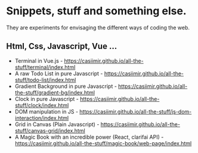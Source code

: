 # Snippets, stuff and something else.
They are experiments for envisaging the different ways of coding the web.
## Html, Css, Javascript, Vue ...

- Terminal in Vue.js - https://casiimir.github.io/all-the-stuff/terminal/index.html <br>
- A raw Todo List in pure Javascript - https://casiimir.github.io/all-the-stuff/todo-list/index.html <br>
- Gradient Background in pure Javascript - https://casiimir.github.io/all-the-stuff/gradient-bg/index.html <br>
- Clock in pure Javascript - https://casiimir.github.io/all-the-stuff/clock/index.html <br>
- DOM manipulation in JS - https://casiimir.github.io/all-the-stuff/js-dom-interaction/index.html <br>
- Grid in Canvas (Plain Javascript) - https://casiimir.github.io/all-the-stuff/canvas-grid/index.html <br>
- A Magic Book with an incredible power (React, clarifai API) - https://casiimir.github.io/all-the-stuff/magic-book/web-page/index.html
